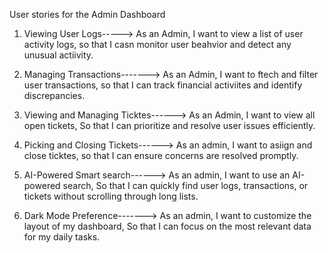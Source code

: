 User stories for the Admin Dashboard

1. Viewing User Logs----->
   As an Admin, I want to view a list of user activity logs, so that I casn monitor user beahvior and detect any unusual actiivity.

2. Managing Transactions------->
   As an Admin, I want to ftech and filter user transactions, so that I can track financial activiites and identify discrepancies.


3. Viewing and Managing Ticktes------>
   As an Admin, I want to view all open tickets, So that I can prioritize and resolve user issues efficiently.


4. Picking and Closing Tickets------>
   As an admin, I want to asiign and close ticktes, so that I can ensure concerns are resolved promptly. 


5. AI-Powered Smart search------>
   As an admin, I want to use an AI-powered search, So that I can quickly find user logs, transactions, or tickets without scrolling through long lists.


6. Dark Mode Preference------->
   As an admin, I want to customize the layout of my dashboard, So that I can focus on the most relevant data for my daily tasks.